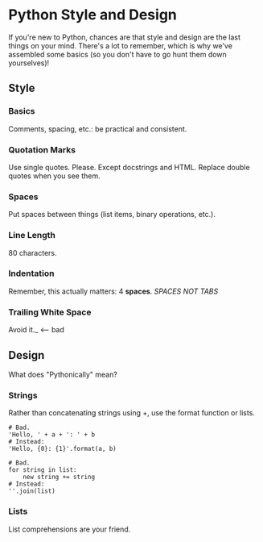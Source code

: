 # Python Style and Design
If you're new to Python, chances are that style and design are the last things on your mind. There's a lot to remember, which is why we've assembled some basics (so you don't have to go hunt them down yourselves)!

## Style
### Basics
Comments, spacing, etc.: be practical and consistent.

### Quotation Marks
Use single quotes. Please. Except docstrings and HTML. Replace double quotes when you see them.

### Spaces
Put spaces between things (list items, binary operations, etc.).

### Line Length
80 characters.

### Indentation
Remember, this actually matters: 4 **spaces**. *SPACES NOT TABS*

### Trailing White Space
Avoid it._ <-- bad

## Design
What does "Pythonically" mean?

### Strings
Rather than concatenating strings using +, use the format function or lists.

	# Bad.
	'Hello, ' + a + ': ' + b
	# Instead:
	'Hello, {0}: {1}'.format(a, b)

	# Bad.
	for string in list:
		new string += string
	# Instead:
	''.join(list)

### Lists
List comprehensions are your friend.